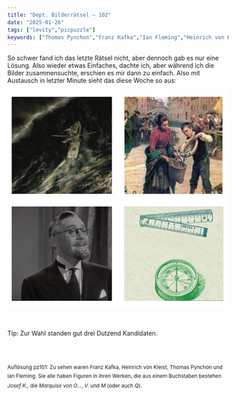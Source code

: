 ```yaml
---
title: "Dept. Bilderrätsel – 102"
date: "2025-01-26"
tags: ["levity","picpuzzle"]
keywords: ["Thomas Pynchon","Franz Kafka","Ian Fleming","Heinrich von Kleist","William Shakespeare","Jack Benny"]
---
```

So schwer fand ich das letzte Rätsel nicht, aber dennoch gab es nur eine Lösung. Also wieder etwas Einfaches, dachte ich, aber während ich die Bilder zusammensuchte, erschien es mir dann zu einfach. Also mit Austausch in letzter Minute sieht das diese Woche so aus:
 <br/>

<img  src="/assets/img/picpuzzle/picpuzzle102.webp" alt="Bilderrätsel102">

<br/>
<br/>
<br/>

Tip: Zur Wahl standen gut drei Dutzend Kandidaten.

<br/>
<br/>

<sup>Auflösung pz101: Zu sehen waren Franz Kafka, Heinrich von Kleist, Thomas Pynchon und Ian Fleming. Sie alle haben Figuren in ihren Werken, die aus einem Buchstaben bestehen <i>Josef K.</i>, die <i>Marquise von O...</i>, <i>V.</i> und <i>M</i> (oder auch <i>Q</i>).
<sup>
